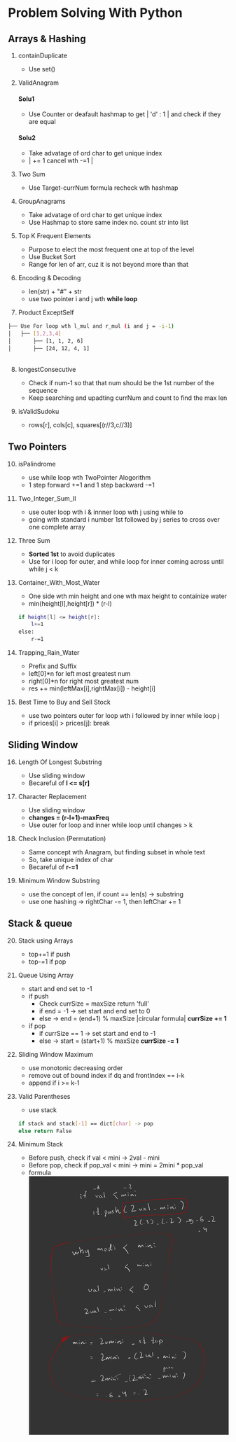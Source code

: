 # Problem Solving With Python

## Arrays & Hashing

1. containDuplicate 
   - Use set() 

2. ValidAnagram
    #### Solu1
    - Use Counter or deafault hashmap to get | 'd' : 1 | and check if they are equal

    #### Solu2
    - Take advatage of ord char to get unique index
    - | += 1 cancel wth -=1 |

3. Two Sum
    - Use Target-currNum formula recheck wth hashmap

4. GroupAnagrams
    - Take advatage of ord char to get unique index
    - Use Hashmap to store same index no. count str into list

5. Top K Frequent Elements
    - Purpose to elect the most frequent one at top of the level
    - Use Bucket Sort
    - Range for len of arr, cuz it is not beyond more than that

6. Encoding & Decoding
    - len(str) + "#" + str
    - use two pointer i and j wth **while loop** 

7. Product ExceptSelf
```bash
├── Use For loop wth l_mul and r_mul (i and j = -i-1) 
│   ├── [1,2,3,4]
│       ├── [1, 1, 2, 6]
│       ├── [24, 12, 4, 1]
        
```

8. longestConsecutive
    - Check if num-1 so that that num should be the 1st number of the sequence
    - Keep searching and upadting currNum and count to find the max len
   
9. isValidSudoku
    - rows[r], cols[c], squares[(r//3,c//3)]

## Two Pointers

10. isPalindrome
    - use while loop wth TwoPointer Alogorithm
    - 1 step forward +=1 and 1 step backward -=1

11. Two_Integer_Sum_II
    - use outer loop wth i & innner loop wth j using while to 
    - going with standard i number 1st followed by j series to cross over one complete array

12. Three Sum
    - **Sorted 1st** to avoid duplicates
    - Use for i loop for outer, and while loop for inner coming across until while j < k

13. Container_With_Most_Water
    - One side wth min height and one wth max height to containize water
    - min(height[l],height[r]) * (r-l)
    ```bash
    if height[l] <= height[r]: 
        l+=1
    else: 
        r-=1
    ```

14. Trapping_Rain_Water
    - Prefix and Suffix 
    - left[0]*n for left most greatest num
    - right[0]*n for right most greatest num
    - res += min(leftMax[i],rightMax[i]) - height[i]

15. Best Time to Buy and Sell Stock
    - use two pointers outer for loop wth i followed by inner while loop j
    - if prices[i] > prices[j]: break

## Sliding Window

16. Length Of Longest Substring
    - Use sliding window
    - Becareful of **l <= s[r]**

17. Character Replacement
    - Use sliding window
    - **changes = (r-l+1)-maxFreq**
    - Use outer for loop and inner while loop until changes > k

18. Check Inclusion (Permutation)
    - Same concept wth Anagram, but finding subset in whole text
    - So, take unique index of char
    - Becareful of **r-=1**

19. Minimum Window Substring 
    - use the concept of len, if count == len(s) -> substring
    - use one hashing -> rightChar -= 1, then leftChar += 1

## Stack & queue

20. Stack using Arrays
    - top+=1 if push 
    - top-=1 if pop

21. Queue Using Array
    - start and end set to -1
    - if push 
        - Check currSize = maxSize return 'full'
        - if end = -1 -> set start and end set to 0
        - else -> end = (end+1) % maxSize |circular formula|
        **currSize += 1**
    - if pop 
        - if currSize == 1 -> set start and end to -1
        - else -> start = (start+1) % maxSize
        **currSize -= 1**

21. Sliding Window Maximum
    - use monotonic decreasing order
    - remove out of bound index if dq and frontIndex == i-k
    - append if i >= k-1

22. Valid Parentheses 
    - use stack
    ```bash 
    if stack and stack[-1] == dict[char] -> pop
    else return False
    ```

23. Minimum Stack
    - Before push, check if val < mini -> 2val - mini
    - Before pop, check if pop_val < mini -> mini = 2mini * pop_val
    - formula
    ![miniStack formula](./images/miniStack.jpg) 